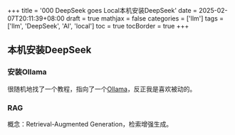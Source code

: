 +++
title = '000 DeepSeek goes Local本机安装DeepSeek'
date = 2025-02-07T20:11:39+08:00
draft = true
mathjax = false
categories = ['llm']
tags = ['llm', 'DeepSeek', 'AI', 'local']
toc = true
tocBorder = true
+++

## 本机安装DeepSeek

<!--sk-753f655a13bd46dcbd01364eb00661d2  streamlit-key -->

### 安装Ollama

很随机地找了一个教程，指向了一个[Ollama](https://ollama.com/)，反正我是喜欢被动的。

### RAG

概念：Retrieval-Augmented Generation，检索增强生成。


